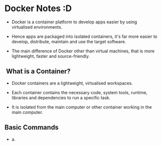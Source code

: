 # Docker Notes :D

- Docker is a container platform to develop apps easier by using
virtualised environments.

- Hence apps are packaged into isolated containers, it's far more easier
to develop, distribute, maintain and use the target software.

- The main difference of Docker other than virtual machines, that is more lightweight, faster and source-friendly.

##  What is a Container?

- Docker containers are a lightweight, virtualised workspaces.

- Each container contains the necessary code, system tools, runtime, libraries and dependencies to run a specific task.

- It is isolated from the main computer or other container working in the main computer.

## Basic Commands

- a.
